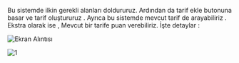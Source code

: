 
Bu sistemde ilkin gerekli alanları doldururuz. Ardından da   tarif ekle butonuna basar ve tarif oluştururuz . Ayrıca bu sistemde mevcut tarif de arayabiliriz . Ekstra
olarak ise , Mevcut bir tarife puan verebiliriz. İşte detaylar :



![Ekran Alıntısı](https://github.com/alican133/Yemek-Tarif-Sistemi/assets/169036709/78e2a575-51c0-4b30-a81e-849d6f982a3e)



![1](https://github.com/alican133/Yemek-Tarif-Sistemi/assets/169036709/7ae1abce-3265-4cea-8113-4519a4abc844)

